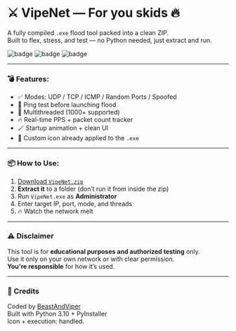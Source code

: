 # ⚔️ VipeNet — For you skids 🔥

A fully compiled `.exe` flood tool packed into a clean ZIP.  
Built to flex, stress, and test — no Python needed, just extract and run.

![badge](https://img.shields.io/badge/status-ready-green) ![badge](https://img.shields.io/badge/build-exe-blue) ![badge](https://img.shields.io/badge/purpose-educational-yellow)

---

### 💣 Features:
- ✅ Modes: UDP / TCP / ICMP / Random Ports / Spoofed  
- 🧠 Ping test before launching flood  
- 🧵 Multithreaded (1000+ supported)  
- 🔥 Real-time PPS + packet count tracker  
- 🪄 Startup animation + clean UI  
- 🧿 Custom icon already applied to the `.exe`

---

### 📦 How to Use:
1. [Download `VipeNet.zip`](./VipeNet.zip)
2. **Extract it** to a folder (don’t run it from inside the zip)
3. Run `VipeNet.exe` as **Administrator**
4. Enter target IP, port, mode, and threads
5. 🔥 Watch the network melt

---

### ⚠️ Disclaimer
This tool is for **educational purposes and authorized testing** only.  
Use it only on your own network or with clear permission.  
**You're responsible** for how it’s used.

---

### 👑 Credits
Coded by [BeastAndViper](https://github.com/BeastAndViper)  
Built with Python 3.10 + PyInstaller  
Icon + execution: handled.

